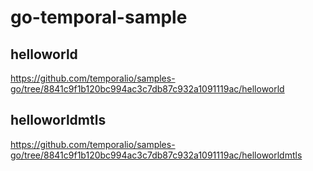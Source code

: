 # go-temporal-sample

## helloworld

https://github.com/temporalio/samples-go/tree/8841c9f1b120bc994ac3c7db87c932a1091119ac/helloworld

## helloworldmtls

https://github.com/temporalio/samples-go/tree/8841c9f1b120bc994ac3c7db87c932a1091119ac/helloworldmtls
